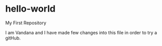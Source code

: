 # hello-world
My First Repository

I am Vandana and I have made few changes into this file in order to try a gitHub.
